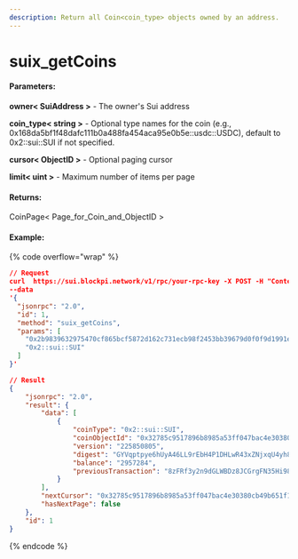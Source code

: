 ```yaml
---
description: Return all Coin<coin_type> objects owned by an address.
---
```


# suix\_getCoins

#### **Parameters:**

**owner< SuiAddress >** - The owner's Sui address

**coin\_type< string >** - Optional type names for the coin (e.g., 0x168da5bf1f48dafc111b0a488fa454aca95e0b5e::usdc::USDC), default to 0x2::sui::SUI if not specified.

**cursor< ObjectID >** - Optional paging cursor

**limit< uint >** - Maximum number of items per page

#### **Returns:**

CoinPage< Page\_for\_Coin\_and\_ObjectID >

#### Example:

{% code overflow="wrap" %}
```json
// Request
curl  https://sui.blockpi.network/v1/rpc/your-rpc-key -X POST -H "Content-Type: application/json" 
--data 
'{
  "jsonrpc": "2.0",
  "id": 1,
  "method": "suix_getCoins",
  "params": [
    "0x2b9839632975470cf865bcf5872d162c731ecb98f2453bb39679d0f0f9d1991e",
    "0x2::sui::SUI"
  ]
}'

// Result
{
    "jsonrpc": "2.0",
    "result": {
        "data": [
            {
                "coinType": "0x2::sui::SUI",
                "coinObjectId": "0x32785c9517896b8985a53ff047bac4e30380cb49b651f19fed26e770e132ac17",
                "version": "225850805",
                "digest": "GYVqptpye6hUyA46LL9rEbH4P1DHLwR43xZNjxqU4yh8",
                "balance": "2957284",
                "previousTransaction": "8zFRf3y2n9dGLWBDz8JCGrgFN35Hi982hmpQzXWTgh7H"
            }
        ],
        "nextCursor": "0x32785c9517896b8985a53ff047bac4e30380cb49b651f19fed26e770e132ac17",
        "hasNextPage": false
    },
    "id": 1
}
```
{% endcode %}
